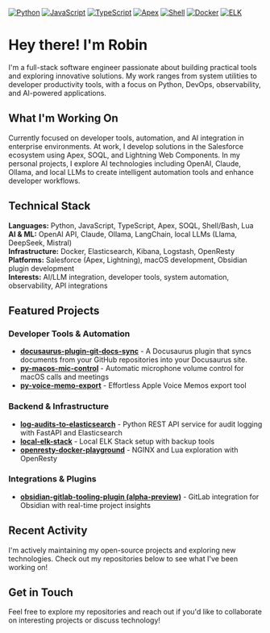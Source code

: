 [![Python](https://img.shields.io/badge/Python-3776AB?style=flat&logo=python&logoColor=white)](https://www.python.org/)
[![JavaScript](https://img.shields.io/badge/JavaScript-F7DF1E?style=flat&logo=javascript&logoColor=black)](https://developer.mozilla.org/en-US/docs/Web/JavaScript)
[![TypeScript](https://img.shields.io/badge/TypeScript-3178C6?style=flat&logo=typescript&logoColor=white)](https://www.typescriptlang.org/)
[![Apex](https://img.shields.io/badge/Apex-00A1E0?style=flat&logo=salesforce&logoColor=white)](https://developer.salesforce.com/docs/atlas.en-us.apexcode.meta/apexcode/)
[![Shell](https://img.shields.io/badge/Shell-4EAA25?style=flat&logo=gnu-bash&logoColor=white)](https://www.gnu.org/software/bash/)
[![Docker](https://img.shields.io/badge/Docker-2496ED?style=flat&logo=docker&logoColor=white)](https://www.docker.com/)
[![ELK](https://img.shields.io/badge/Elasticsearch-005571?style=flat&logo=elasticsearch&logoColor=white)](https://www.elastic.co/)

# Hey there! I'm Robin

I'm a full-stack software engineer passionate about building practical tools and exploring innovative solutions. My work ranges from system utilities to developer productivity tools, with a focus on Python, DevOps, observability, and AI-powered applications.

## What I'm Working On

Currently focused on developer tools, automation, and AI integration in enterprise environments. At work, I develop solutions in the Salesforce ecosystem using Apex, SOQL, and Lightning Web Components. In my personal projects, I explore AI technologies including OpenAI, Claude, Ollama, and local LLMs to create intelligent automation tools and enhance developer workflows.

## Technical Stack

**Languages:** Python, JavaScript, TypeScript, Apex, SOQL, Shell/Bash, Lua  
**AI & ML:** OpenAI API, Claude, Ollama, LangChain, local LLMs (Llama, DeepSeek, Mistral)  
**Infrastructure:** Docker, Elasticsearch, Kibana, Logstash, OpenResty  
**Platforms:** Salesforce (Apex, Lightning), macOS development, Obsidian plugin development  
**Interests:** AI/LLM integration, developer tools, system automation, observability, API integrations

## Featured Projects

### Developer Tools & Automation

- **[docusaurus-plugin-git-docs-sync](https://github.com/bulletinmybeard/docusaurus-plugin-git-docs-sync)** - A Docusaurus plugin that syncs documents from your GitHub repositories into your Docusaurus site.
- **[py-macos-mic-control](https://github.com/bulletinmybeard/py-macos-mic-control)** - Automatic microphone volume control for macOS calls and meetings
- **[py-voice-memo-export](https://github.com/bulletinmybeard/py-voice-memo-export)** - Effortless Apple Voice Memos export tool

### Backend & Infrastructure

- **[log-audits-to-elasticsearch](https://github.com/bulletinmybeard/log-audits-to-elasticsearch)** - Python REST API service for audit logging with FastAPI and Elasticsearch
- **[local-elk-stack](https://github.com/bulletinmybeard/local-elk-stack)** - Local ELK Stack setup with backup tools
- **[openresty-docker-playground](https://github.com/bulletinmybeard/openresty-docker-playground)** - NGINX and Lua exploration with OpenResty

### Integrations & Plugins

- **[obsidian-gitlab-tooling-plugin (alpha-preview)](https://github.com/bulletinmybeard/obsidian-gitlab-tooling-plugin/tree/alpha-preview)** - GitLab integration for Obsidian with real-time project insights

## Recent Activity

I'm actively maintaining my open-source projects and exploring new technologies. Check out my repositories below to see what I've been working on!

## Get in Touch

Feel free to explore my repositories and reach out if you'd like to collaborate on interesting projects or discuss technology!
